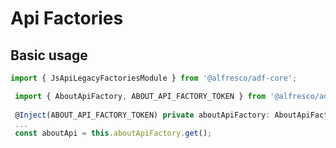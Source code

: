 # Api Factories

## Basic usage

```typescript
import { JsApiLegacyFactoriesModule } from '@alfresco/adf-core';
```

```typescript
 import { AboutApiFactory, ABOUT_API_FACTORY_TOKEN } from '@alfresco/adf-core';
 
 @Inject(ABOUT_API_FACTORY_TOKEN) private aboutApiFactory: AboutApiFactory
 ...
 const aboutApi = this.aboutApiFactory.get();
```
